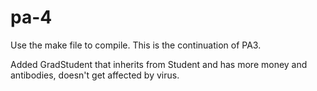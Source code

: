 # pa-4

Use the make file to compile.
This is the continuation of PA3.

Added GradStudent that inherits from Student and has more money and antibodies, doesn't get affected by virus.
